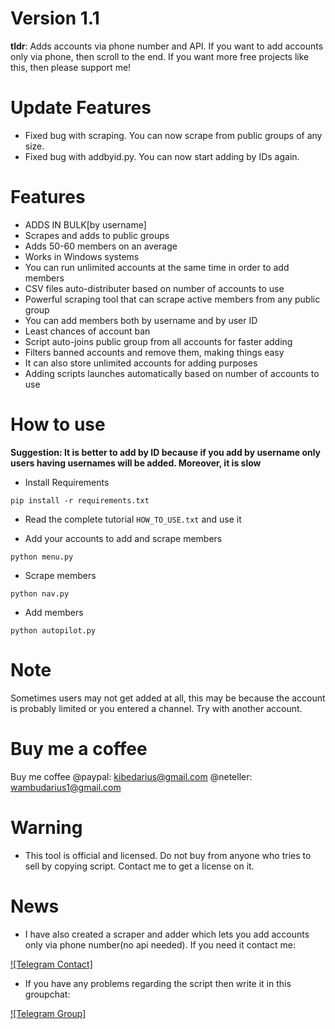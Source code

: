 # Version 1.1

<b>tldr</b>: Adds accounts via phone number and API. If you want to add accounts only via phone, then scroll to the end. If you want more free projects like this, then please support me!

# Update Features

- Fixed bug with scraping. You can now scrape from public groups of any size.
- Fixed bug with addbyid.py. You can now start adding by IDs again.

# Features

* ADDS IN BULK[by username]
* Scrapes and adds to public groups
* Adds 50-60 members on an average
* Works in Windows systems
* You can run unlimited accounts at the same time in order to add members
* CSV files auto-distributer based on number of accounts to use
* Powerful scraping tool that can scrape active members from any public group
* You can add members both by username and by user ID
* Least chances of account ban
* Script auto-joins public group from all accounts for faster adding
* Filters banned accounts and remove them, making things easy
* It can also store unlimited accounts for adding purposes
* Adding scripts launches automatically based on number of accounts to use

# How to use

<b>Suggestion: It is better to add by ID because if you add by username only users having usernames will be added. Moreover, it is slow</b>

* Install Requirements

`pip install -r requirements.txt`

* Read the complete tutorial `HOW_TO_USE.txt` and use it

* Add your accounts to add and scrape members

`python menu.py`

* Scrape members

`python nav.py`

* Add members

`python autopilot.py`

# Note

Sometimes users may not get added at all, this may be because the account is probably limited or you entered a channel. Try with another account. 

# Buy me a coffee

Buy me coffee @paypal: kibedarius@gmail.com
            @neteller: wambudarius1@gmail.com

# Warning

* This tool is official and licensed. Do not buy from anyone who tries to sell by copying script. Contact me to get a license on it.

# News

* I have also created a scraper and adder which lets you add accounts only via phone number(no api needed). If you need it contact me:
 
[![Telegram Contact]](https://t.me/HireMeToAddTelegramMembers) 
* If you have any problems regarding the script then write it in this groupchat:

[![Telegram Group]](https://t.me/addtelegrammembersgroup)
